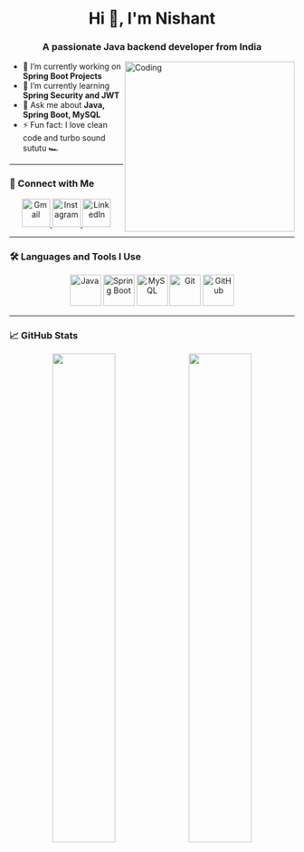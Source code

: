 <h1 align="center">Hi 👋, I'm Nishant</h1>
<h3 align="center">A passionate Java backend developer from India</h3>

<img align="right" alt="Coding" width="300" src="https://cdn.dribbble.com/users/1162077/screenshots/3848914/media/7ed7d5ca074b48b328150e5a231e8b1f.gif">

- 🔭 I’m currently working on **Spring Boot Projects**
- 🌱 I’m currently learning **Spring Security and JWT**
- 💬 Ask me about **Java, Spring Boot, MySQL**
- ⚡ Fun fact: I love clean code and turbo sound sututu 🏎️

---

### 💫 Connect with Me

<p align="center">
  <a href="mailto:mattenishant@gmail.com">
    <img src="https://img.icons8.com/bubbles/100/000000/gmail.png" alt="Gmail" width="50"/>
  </a>
  <a href="https://www.instagram.com/zeconiniar?igsh=MTRicjlldmp1YXhnMQ==">
    <img src="https://img.icons8.com/bubbles/100/000000/instagram-new.png" alt="Instagram" width="50"/>
  </a>
  <a href="https://www.linkedin.com/in/YOUR-LINKEDIN-USERNAME/">
    <img src="https://img.icons8.com/bubbles/100/000000/linkedin.png" alt="LinkedIn" width="50"/>
  </a>
</p>

---

### 🛠️ Languages and Tools I Use

<p align="center">
  <img src="https://raw.githubusercontent.com/Elanza-48/elanza-48/41a4790484e268102dfdab2b7c5d64b0cbbd301c/resources/img/java.gif" alt="Java" width="55"/>
  <img src="https://cdn.jsdelivr.net/gh/devicons/devicon/icons/spring/spring-original.svg" alt="Spring Boot" width="55"/>
  <img src="https://raw.githubusercontent.com/rahulbanerjee26/githubProfileReadmeGenerator/main/gifs/mysql.gif" alt="MySQL" width="55"/>
  <img src="https://raw.githubusercontent.com/rahulbanerjee26/githubProfileReadmeGenerator/main/gifs/git.gif" alt="Git" width="55"/>
  <img src="https://raw.githubusercontent.com/rahulbanerjee26/githubProfileReadmeGenerator/main/gifs/github.gif" alt="GitHub" width="55"/>
</p>

---

### 📈 GitHub Stats

<p align="center">
  <img src="https://github-readme-stats.vercel.app/api?username=Ni-Shant0101&show_icons=true&theme=tokyonight" width="47%"/>
  <img src="https://github-readme-stats.vercel.app/api/top-langs/?username=Ni-Shant0101&layout=compact&theme=tokyonight" width="47%"/>
</p>
